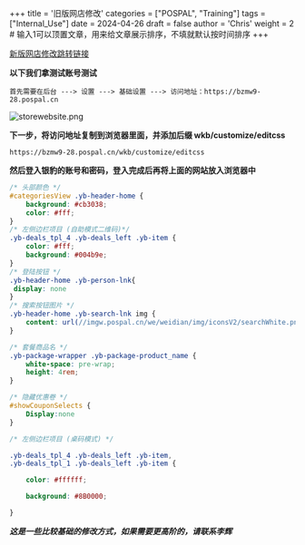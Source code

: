 +++
title = '旧版网店修改'
categories = ["POSPAL", "Training"]
tags = ["Internal_Use"]
date = 2024-04-26
draft = false
author = 'Chris'
weight = 2 # 输入1可以顶置文章，用来给文章展示排序，不填就默认按时间排序
+++

[新版网店修改跳转链接](../New_Ver_Website/)

**以下我们拿测试账号测试**

```url
首先需要在后台 ---> 设置 ---> 基础设置 ---> 访问地址：https://bzmw9-28.pospal.cn
```
![storewebsite.png](/img/storewebsite.png)

**下一步，将访问地址复制到浏览器里面，并添加后缀 wkb/customize/editcss**
```url
https://bzmw9-28.pospal.cn/wkb/customize/editcss
```
**然后登入银豹的账号和密码，登入完成后再将上面的网站放入浏览器中**

```css
/* 头部颜色 */
#categoriesView .yb-header-home {
    background: #cb3038;
    color: #fff;
}
/* 左侧边栏项目 (自助模式二维码)*/
.yb-deals_tpl_4 .yb-deals_left .yb-item {
    color: #fff;
    background: #004b9e;
}
/* 登陆按钮 */
.yb-header-home .yb-person-lnk{
 display: none
}
/* 搜索按钮图片 */
.yb-header-home .yb-search-lnk img {
    content: url(//imgw.pospal.cn/we/weidian/img/iconsV2/searchWhite.png);
}

/* 套餐商品名 */
.yb-package-wrapper .yb-package-product_name {
    white-space: pre-wrap; 
    height: 4rem;
}

/* 隐藏优惠卷 */	
#showCouponSelects {
    Display:none
}

/* 左侧边栏项目 (桌码模式) */

.yb-deals_tpl_4 .yb-deals_left .yb-item,
.yb-deals_tpl_1 .yb-deals_left .yb-item {

    color: #ffffff;

    background: #8B0000;

}
```


***这是一些比较基础的修改方式，如果需要更高阶的，请联系李辉***

